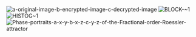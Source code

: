 ![a-original-image-b-encrypted-image-c-decrypted-image](https://github.com/user-attachments/assets/6cdf3686-b001-452c-81ad-4bac05a76cf5)
![BLOCK-~1](https://github.com/user-attachments/assets/097d311a-8c1a-4da4-bf9f-4494059f2da4)
![HISTOG~1](https://github.com/user-attachments/assets/cd358dd2-42fe-41b2-b937-90094fa15911)
![Phase-portraits-a-x-y-b-x-z-c-y-z-of-the-Fractional-order-Roessler-attractor](https://github.com/user-attachments/assets/e8d25db5-b125-4861-a129-dd6a2f5d16ff)
